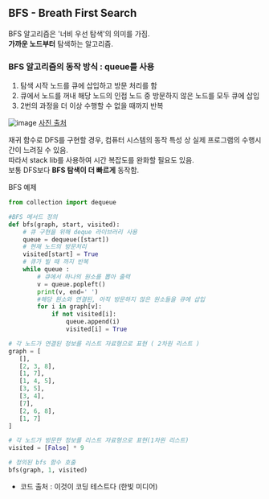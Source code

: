 ## BFS - Breath First Search
BFS 알고리즘은 '너비 우선 탐색'의 의미를 가짐.<br>
**가까운 노드부터** 탐색하는 알고리즘.<br>

### BFS 알고리즘의 동작 방식 : queue를 사용
1. 탐색 시작 노드를 큐에 삽입하고 방문 처리를 함
1. 큐에서 노드를 꺼내 해당 노드의 인접 노드 중 방문하지 않은 노드를 모두 큐에 삽입
1. 2번의 과정을 더 이상 수행할 수 없을 때까지 반복
 
 ![image](https://user-images.githubusercontent.com/66112716/156172886-c000348a-e1a6-4d82-bbbe-0f7a16e2755c.png)
 [사진 출처](https://seing.tistory.com/29)

 재귀 함수로 DFS를 구현할 경우, 컴퓨터 시스템의 동작 특성 상 실제 프로그램의 수행시간이 느려질 수 있음.<br>
 따라서 stack lib를 사용하여 시간 복잡도를 완화할 필요도 있음.<br>
 보통 DFS보다 **BFS 탐색이 더 빠르게** 동작함.<br>

 BFS 예제
 ```python
 from collection import dequeue

 #BFS 메서드 정의
 def bfs(graph, start, visited):
     # 큐 구현을 위해 deque 라이브러리 사용
     queue = dequeue([start])
     # 현재 노드의 방문처리
     visited[start] = True
     # 큐가 빌 때 까지 반복
     while queue :
         # 큐에서 하나의 원소를 뽑아 출력
         v = queue.popleft()
         print(v, end=' ')
         #해당 원소와 연결된, 아직 방문하지 않은 원소들을 큐에 삽입
         for i in graph[v]:
             if not visited[i]:
                 queue.append(i)
                 visited[i] = True

# 각 노드가 연결된 정보를 리스트 자료형으로 표현 ( 2차원 리스트 )
graph = [
    [],
    [2, 3, 8],
    [1, 7],
    [1, 4, 5],
    [3, 5],
    [3, 4],
    [7],
    [2, 6, 8],
    [1, 7]
]

# 각 노드가 방문한 정보를 리스트 자료형으로 표현(1차원 리스트)
visited = [False] * 9

# 정의된 bfs 함수 호출
bfs(graph, 1, visited)

 ```
 - 코드 출처 : 이것이 코딩 테스트다 (한빛 미디어)